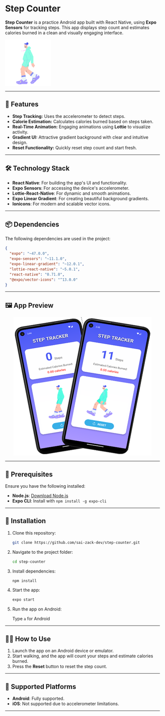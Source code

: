 
# Step Counter

**Step Counter** is a practice Android app built with React Native, using **Expo Sensors** for tracking steps. This app displays step count and estimates calories burned in a clean and visually engaging interface.

![Walking Animation](./assets/walking.gif)

---

## 🚀 Features

- **Step Tracking:** Uses the accelerometer to detect steps.
- **Calorie Estimation:** Calculates calories burned based on steps taken.
- **Real-Time Animation:** Engaging animations using **Lottie** to visualize activity.
- **Gradient UI:** Attractive gradient background with clear and intuitive design.
- **Reset Functionality:** Quickly reset step count and start fresh.

---

## 🛠️ Technology Stack

- **React Native**: For building the app's UI and functionality.
- **Expo Sensors**: For accessing the device's accelerometer.
- **Lottie-React-Native**: For dynamic and smooth animations.
- **Expo Linear Gradient**: For creating beautiful background gradients.
- **Ionicons**: For modern and scalable vector icons.

---

## 📦 Dependencies

The following dependencies are used in the project:

```json
{
  "expo": "~47.0.0",
  "expo-sensors": "~11.1.0",
  "expo-linear-gradient": "~12.0.1",
  "lottie-react-native": "~5.0.1",
  "react-native": "0.71.0",
  "@expo/vector-icons": "^13.0.0"
}
```

---

## 🖼️ App Preview

<div align="center">
  <img src="./assets/preview.png" alt="Step Counter Preview" width="450" height="450">
</div>

---

## 🚨 Prerequisites

Ensure you have the following installed:

- **Node.js**: [Download Node.js](https://nodejs.org/)
- **Expo CLI**: Install with `npm install -g expo-cli`

---

## 🔧 Installation

1. Clone this repository:
   ```bash
   git clone https://github.com/sai-zack-dev/step-counter.git
   ```

2. Navigate to the project folder:
   ```bash
   cd step-counter
   ```

3. Install dependencies:
   ```bash
   npm install
   ```

4. Start the app:
   ```bash
   expo start
   ```
   
5. Run the app on Android:

    Type  `a`  for Android
---

## 🏃‍♀️ How to Use

1. Launch the app on an Android device or emulator.
2. Start walking, and the app will count your steps and estimate calories burned.
3. Press the **Reset** button to reset the step count.

---

## 📱 Supported Platforms

- **Android**: Fully supported.
- **iOS**: Not supported due to accelerometer limitations.

---
